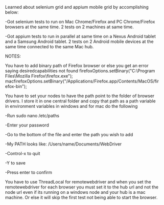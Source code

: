 Learned about selenium grid and appium mobile grid by accomplishing below:

-Got selenium tests to run on Mac Chrome/Firefox and PC Chrome/Firefox browsers at the same time. 2 tests on 2 machines at same time.


-Got appium tests to run in parallel at same time on a Nexus Android tablet and a Samsung Android tablet. 2 tests on 2 Android mobile devices at the same time connected to the same Mac hub.




NOTES:


You have to add binary path of Firefox browser or else you get an error saying desiredcapabilities not found firefoxOptions.setBinary("C:\Program Files\Mozilla Firefox\firefox.exe"); macfirefoxOptions.setBinary("/Applications/Firefox.app/Contents/MacOS/firefox-bin");

You have to set your nodes to have the path point to the folder of browser drivers. I store it in one central folder and copy that path as a path variable in environment variables in windows and for mac do the following

-Run sudo nano /etc/paths

-Enter your password

-Go to the bottom of the file and enter the path you wish to add

-My PATH looks like: /Users/name/Documents/WebDriver

-Control-x to quit

-Y to save

-Press enter to confirm

You have to use ThreadLocal for remotewebdriver and when you set the remotewebdriver for each browser you must set it to the hub url and not the node url even if its running on a windows node and your hub is a mac machine. Or else it will skip the first test not being able to start the browser.

